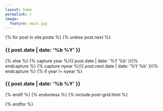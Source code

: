 ```yaml
---
layout: home
permalink: /
image:
  feature: main.jpg
---
```


{% for post in site.posts %}
{% unless post.next %}
  <h3 style="clear: both">{{ post.date | date: '%b %Y' }}</h3>
  <div class="tiles">
{% else %}
  {% capture year %}{{ post.date | date: '%Y %b' }}{% endcapture %}
  {% capture nyear %}{{ post.next.date | date: '%Y %b' }}{% endcapture %}
  {% if year != nyear %}
    </div><!-- /.tiles -->
	<h3 style="clear: both">{{ post.date | date: '%b %Y' }}</h3>
	<div class="tiles">
  {% endif %}
{% endunless %}
  {% include post-grid.html %}
  
{% endfor %}
</div><!-- /.tiles -->
